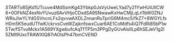 $START$o8SjKd1UTcuve4MdSsmKg43Ybkp0JsVyUweLYad7y21YwHUiUIlCW6+0OFkNZ4exNvYUvuz6AvVHjoCDxdSA9SNwawKxHwCMjLqLrl1bW0ZNJWRsJlwYLYdGSVncnLFs2qvvwAXDLZnnanRuTpriG6M4mc5/fkZ7+8WGYLfsH0m5K5eudUTfwK/ckrvsCveWZajknfswxCuar6AE1CoMdfs4iQ7FdRi85bP1w5Tw/fSTvuMckx1A569YXgwbufcAqTfTP5m3PPgDyGUvAlsIILp6hSEJeV1g2l5ZMI9UxcTRAWXIQ87rAOIsPh47bmCV$END$